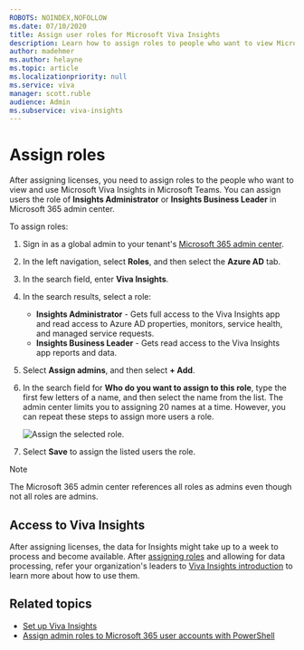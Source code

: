 ```yaml
---
ROBOTS: NOINDEX,NOFOLLOW
ms.date: 07/10/2020
title: Assign user roles for Microsoft Viva Insights
description: Learn how to assign roles to people who want to view Microsoft Viva Insights (synonymous with Workplace Analytics insights in Microsoft 365)
author: madehmer
ms.author: helayne
ms.topic: article
ms.localizationpriority: null 
ms.service: viva
manager: scott.ruble
audience: Admin
ms.subservice: viva-insights
---
```


# Assign roles

After assigning licenses, you need to assign roles to the people who want to view and use Microsoft Viva Insights in Microsoft Teams. You can assign users the role of **Insights Administrator** or **Insights Business Leader** in Microsoft 365 admin center.

To assign roles:

1. Sign in as a global admin to your tenant's [Microsoft 365 admin center](https://admin.microsoft.com/adminportal).
2. In the left navigation, select **Roles**, and then select the **Azure AD** tab.
3. In the search field, enter **Viva Insights**.
4. In the search results, select a role:

   * **Insights Administrator** - Gets full access to the Viva Insights app and read access to Azure AD properties, monitors, service health, and managed service requests.
   * **Insights Business Leader** - Gets read access to the Viva Insights app reports and data.

5. Select **Assign admins**, and then select **+ Add**.
6. In the search field for **Who do you want to assign to this role**, type the first few letters of a name, and then select the name from the list. The admin center limits you to assigning 20 names at a time. However, you can repeat these steps to assign more users a role.

    ![Assign the selected role.](./images/assign-role.png)

7. Select **Save** to assign the listed users the role.

>[!Note]
>The Microsoft 365 admin center references all roles as admins even though not all roles are admins.

## Access to Viva Insights

After assigning licenses, the data for Insights might take up to a week to process and become available. After [assigning roles](assign-roles.md) and allowing for data processing, refer your organization's leaders to [Viva Insights introduction](./intro.md) to learn more about how to use them.

## Related topics

* [Set up Viva Insights](setup.md)
* [Assign admin roles to Microsoft 365 user accounts with PowerShell](/microsoft-365/enterprise/assign-roles-to-user-accounts-with-microsoft-365-powershell)

